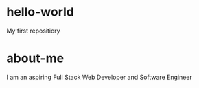 # hello-world
My first repositiory
# about-me

I am an aspiring Full Stack Web Developer and Software Engineer
